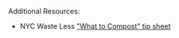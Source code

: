 Additional Resources:

+ NYC Waste Less ["What to Compost" tip sheet](http://www.nyc.gov/html/nycwasteless/html/resources/promo.shtml#composting)
